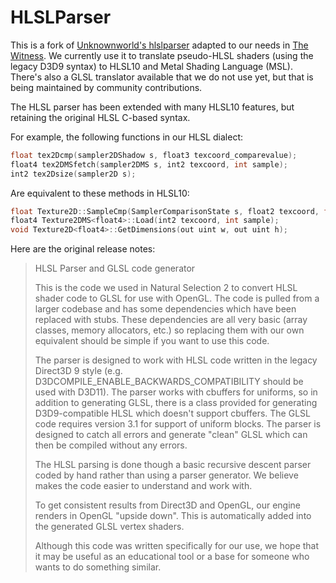 HLSLParser
==========

This is a fork of [Unknownworld's hlslparser](https://github.com/unknownworlds/hlslparser) adapted to our needs in [The Witness](http://the-witness.net). We currently use it to translate pseudo-HLSL shaders (using the legacy D3D9 syntax) to HLSL10 and Metal Shading Language (MSL). There's also a GLSL translator available that we do not use yet, but that is being maintained by community contributions.

The HLSL parser has been extended with many HLSL10 features, but retaining the original HLSL C-based syntax.

For example, the following functions in our HLSL dialect:

```C
float tex2Dcmp(sampler2DShadow s, float3 texcoord_comparevalue);
float4 tex2DMSfetch(sampler2DMS s, int2 texcoord, int sample);
int2 tex2Dsize(sampler2D s);
```

Are equivalent to these methods in HLSL10:

```C++
float Texture2D::SampleCmp(SamplerComparisonState s, float2 texcoord, float comparevalue);
float4 Texture2DMS<float4>::Load(int2 texcoord, int sample);
void Texture2D<float4>::GetDimensions(out uint w, out uint h);
```



Here are the original release notes:


> HLSL Parser and GLSL code generator
>
> This is the code we used in Natural Selection 2 to convert HLSL shader code to
GLSL for use with OpenGL. The code is pulled from a larger codebase and has some
dependencies which have been replaced with stubs. These dependencies are all very
basic (array classes, memory allocators, etc.) so replacing them with our own
equivalent should be simple if you want to use this code.
>
> The parser is designed to work with HLSL code written in the legacy Direct3D 9
style (e.g. D3DCOMPILE_ENABLE_BACKWARDS_COMPATIBILITY should be used with D3D11).
The parser works with cbuffers for uniforms, so in addition to generating GLSL,
there is a class provided for generating D3D9-compatible HLSL which doesn't
support cbuffers. The GLSL code requires version 3.1 for support of uniform blocks.
The parser is designed to catch all errors and generate "clean" GLSL which can
then be compiled without any errors.
>
> The HLSL parsing is done though a basic recursive descent parser coded by hand
rather than using a parser generator. We believe makes the code easier to
understand and work with.
>
> To get consistent results from Direct3D and OpenGL, our engine renders in OpenGL
"upside down". This is automatically added into the generated GLSL vertex shaders.
>
> Although this code was written specifically for our use, we hope that it may be
useful as an educational tool or a base for someone who wants to do something
similar.
